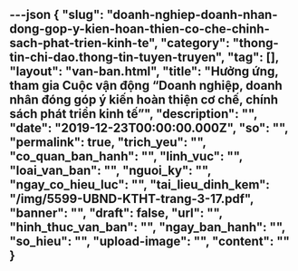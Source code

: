 ---json
{
    "slug": "doanh-nghiep-doanh-nhan-dong-gop-y-kien-hoan-thien-co-che-chinh-sach-phat-trien-kinh-te",
    "category": "thong-tin-chi-dao.thong-tin-tuyen-truyen",
    "tag": [],
    "layout": "van-ban.html",
    "title": "Hưởng ứng, tham gia Cuộc vận động “Doanh nghiệp, doanh nhân đóng góp ý kiến hoàn thiện cơ chế, chính sách phát triển kinh tế”",
    "description": "",
    "date": "2019-12-23T00:00:00.000Z",
    "so": "",
    "permalink": true,
    "trich_yeu": "",
    "co_quan_ban_hanh": "",
    "linh_vuc": "",
    "loai_van_ban": "",
    "nguoi_ky": "",
    "ngay_co_hieu_luc": "",
    "tai_lieu_dinh_kem": "/img/5599-UBND-KTHT-trang-3-17.pdf",
    "banner": "",
    "draft": false,
    "url": "",
    "hinh_thuc_van_ban": "",
    "ngay_ban_hanh": "",
    "so_hieu": "",
    "upload-image": "",
    "__content__": ""
}
---
